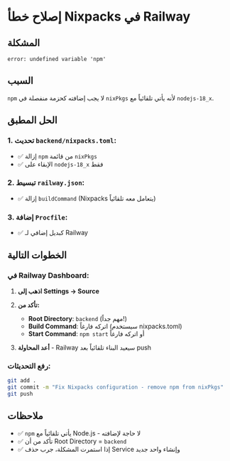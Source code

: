 # إصلاح خطأ Nixpacks في Railway

## المشكلة
```
error: undefined variable 'npm'
```

## السبب
`npm` لا يجب إضافته كحزمة منفصلة في `nixPkgs` لأنه يأتي تلقائياً مع `nodejs-18_x`.

## الحل المطبق

### 1. تحديث `backend/nixpacks.toml`:
- ✅ إزالة `npm` من قائمة `nixPkgs`
- ✅ الإبقاء على `nodejs-18_x` فقط

### 2. تبسيط `railway.json`:
- ✅ إزالة `buildCommand` (Nixpacks يتعامل معه تلقائياً)

### 3. إضافة `Procfile`:
- ✅ كبديل إضافي لـ Railway

## الخطوات التالية

### في Railway Dashboard:

1. **اذهب إلى Settings → Source**
2. **تأكد من:**
   - **Root Directory**: `backend` (مهم جداً!)
   - **Build Command**: اتركه فارغاً (سيستخدم nixpacks.toml)
   - **Start Command**: `npm start` أو اتركه فارغاً

3. **أعد المحاولة** - Railway سيعيد البناء تلقائياً بعد push

### رفع التحديثات:

```bash
git add .
git commit -m "Fix Nixpacks configuration - remove npm from nixPkgs"
git push
```

## ملاحظات

- ✅ `npm` يأتي تلقائياً مع Node.js - لا حاجة لإضافته
- ✅ تأكد من أن Root Directory = `backend`
- ✅ إذا استمرت المشكلة، جرب حذف Service وإنشاء واحد جديد

